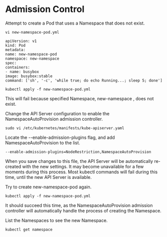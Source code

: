 # Admission Control
Attempt to create a Pod that uses a Namespace that does not exist.
```shell
vi new-namespace-pod.yml
```
```shell
apiVersion: v1
kind: Pod
metadata:
name: new-namespace-pod
namespace: new-namespace
spec:
containers:
- name: busybox
image: busybox:stable
command: ['sh', '-c', 'while true; do echo Running...; sleep 5; done']
```
```shell
kubectl apply -f new-namespace-pod.yml
```
This will fail because specified Namespace, new-namespace , does not exist.

Change the API Server configuration to enable the NamespaceAutoProvision admission controller.
```shell
sudo vi /etc/kubernetes/manifests/kube-apiserver.yaml
```
Locate the --enable-admission-plugins flag, and add NamespaceAutoProvision to the list.
```shell
--enable-admission-plugins=NodeRestriction,NamespaceAutoProvision
```
When you save changes to this file, the API Server will be automatically re-created with the new settings. It may become
unavailable for a few moments during this process. Most kubectl commands will fail during this time, until the new API Server
is available.

Try to create new-namespace-pod again.
```shell
kubectl apply -f new-namespace-pod.yml
```
It should succeed this time, as the NamespaceAutoProvision admission controller will automatically handle the process of
creating the Namespace.

List the Namespaces to see the new Namespace.
```shell
kubectl get namespace
```
